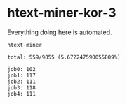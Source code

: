 # htext-miner-kor-3

Everything doing here is automated.

```
htext-miner

total: 559/9855 (5.672247590055809%)

job0: 102
job1: 117
job2: 111
job3: 118
job4: 111
```